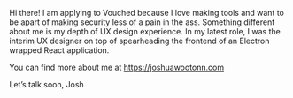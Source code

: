Hi there! I am applying to Vouched because I love making tools and want to be apart of making security less of a pain in the ass. Something different about me is my depth of UX design experience. In my latest role, I was the interim UX designer on top of spearheading the frontend of an Electron wrapped React application.

You can find more about me at https://joshuawootonn.com

Let’s talk soon,
Josh
